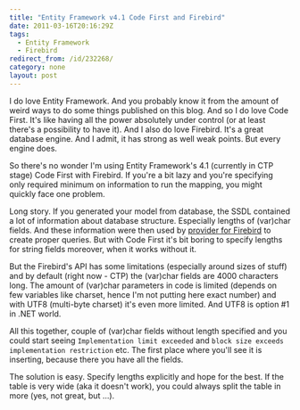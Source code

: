 ```yaml
---
title: "Entity Framework v4.1 Code First and Firebird"
date: 2011-03-16T20:16:29Z
tags:
  - Entity Framework
  - Firebird
redirect_from: /id/232268/
category: none
layout: post
---
```

I do love Entity Framework. And you probably know it from the amount of weird ways to do some things published on this blog. And so I do love Code First. It's like having all the power absolutely under control (or at least there's a possibility to have it). And I also do love Firebird. It's a great database engine. And I admit, it has strong as well weak points. But every engine does.

So there's no wonder I'm using Entity Framework's 4.1 (currently in CTP stage) Code First with Firebird. If you're a bit lazy and you're specifying only required minimum on information to run the mapping, you might quickly face one problem.

Long story. If you generated your model from database, the SSDL contained a lot of information about database structure. Especially lengths of (var)char fields. And these information were then used by [provider for Firebird][1] to create proper queries. But with Code First it's bit boring to specify lengths for string fields moreover, when it works without it.

But the Firebird's API has some limitations (especially around sizes of stuff) and by default (right now - CTP) the (var)char fields are 4000 characters long. The amount of (var)char parameters in code is limited (depends on few variables like charset, hence I'm not putting here exact number) and with UTF8 (multi-byte charset) it's even more limited. And UTF8 is option #1 in .NET world.

All this together, couple of (var)char fields without length specified and you could start seeing `Implementation limit exceeded` and `block size exceeds implementation restriction` etc. The first place where you'll see it is inserting, because there you have all the fields.

The solution is easy. Specify lengths explicitly and hope for the best. If the table is very wide (aka it doesn't work), you could always split the table in more (yes, not great, but ...).

[1]: http://www.firebirdsql.org/index.php?op=files&id=netprovider
